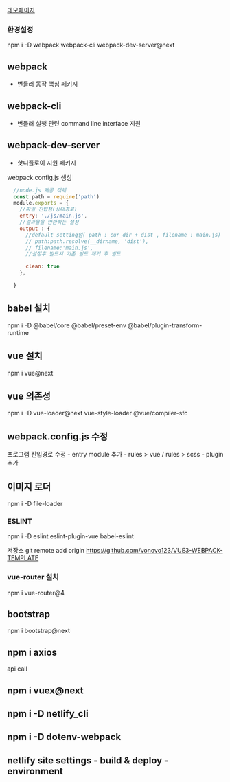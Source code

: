 

[데모페이지](https://optimistic-brahmagupta-b9ed67.netlify.app/#/movie/tt4520988)


### 환경설정
npm i -D webpack webpack-cli webpack-dev-server@next

## webpack
 - 번들러 동작 핵심 페키지
## webpack-cli
 - 번들러 실행 관련 command line interface 지원

 ## webpack-dev-server
 - 핫디플로이 지원 페키지


webpack.config.js 생성

```javascript
  //node.js 제공 객체
  const path = require('path')
  module.exports = {
    //파일 진입점(상대경로)
    entry: './js/main.js',
    //결과물을 반환하는 설정
    output : {
      //default setting임( path : cur_dir + dist , filename : main.js)
      // path:path.resolve(__dirname, 'dist'),
      // filename:'main.js',
      //설정후 빌드시 기존 빌드 제거 후 빌드

      clean: true
    },

  }
```

## babel 설치
npm i -D @babel/core @babel/preset-env @babel/plugin-transform-runtime


## vue 설치
npm i vue@next

## vue 의존성
npm i -D vue-loader@next vue-style-loader @vue/compiler-sfc

##  webpack.config.js  수정
프로그램 진입경로 수정 - entry
module 추가 - rules > vue / rules > scss - plugin 추가

## 이미지 로더
npm i -D file-loader

### ESLINT
npm i -D eslint eslint-plugin-vue babel-eslint

저장소
git remote add origin https://github.com/vonovo123/VUE3-WEBPACK-TEMPLATE

### vue-router 설치
npm i vue-router@4

## bootstrap 
 npm i bootstrap@next

 ## npm i axios
 api call

 ## npm i vuex@next

 ## npm i -D netlify_cli

 ## npm i -D dotenv-webpack

 ## netlify site settings - build & deploy - environment